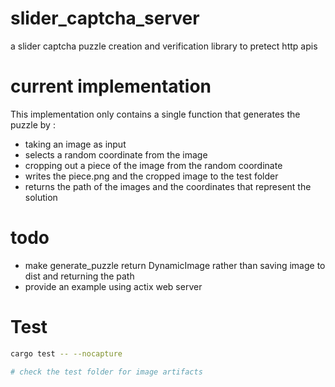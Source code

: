 # slider_captcha_server

a slider captcha puzzle creation and verification library to pretect http apis

# current implementation

This implementation only contains a single function that generates the puzzle by :

- taking an image as input
- selects a random coordinate from the image
- cropping out a piece of the image from the random coordinate
- writes the piece.png and the cropped image to the test folder
- returns the path of the images and the coordinates that represent the solution

# todo

- make generate_puzzle return DynamicImage rather than saving image to dist and returning the path
- provide an example using actix web server

# Test

```bash
cargo test -- --nocapture

# check the test folder for image artifacts
```

